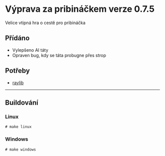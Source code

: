 # Výprava za pribináčkem verze 0.7.5
Velice vtipná hra o cestě pro pribináčka

## Přídáno
- Vylepšeno AI táty
- Opraven bug, kdy se táta probugne přes strop

## Potřeby
- [raylib](https://github.com/raysan5/raylib)

-------------
## Buildování
### Linux
`# make linux`

### Windows
`# make windows`
